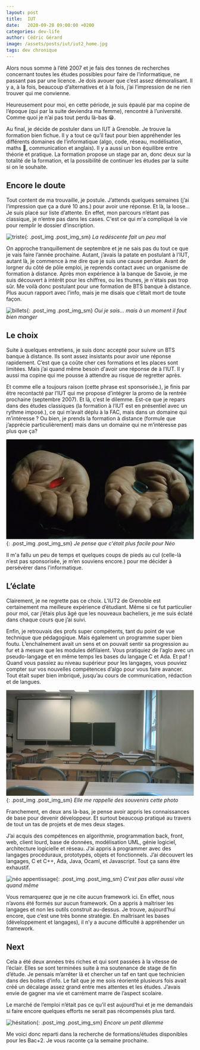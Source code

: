 ```yaml
---
layout: post
title:  IUT
date:   2020-09-28 09:00:00 +0200
categories: dev-life
author: Cédric Gérard
image: /assets/posts/iut/iut2_home.jpg
tags: dev chronique
---
```


Alors nous somme à l’été 2007 et je fais des tonnes de recherches concernant toutes les études possibles pour faire de l’informatique, ne passant pas par une licence. Je dois avouer que c’est assez démoralisant. Il y a, à la fois, beaucoup d’alternatives et à la fois, j’ai l’impression de ne rien trouver qui me convienne.

Heureusement pour moi, en cette période, je suis épaulé par ma copine de l’époque (qui par la suite deviendra ma femme), rencontré à l’université. Comme quoi je n’ai pas tout perdu là-bas 😁.

Au final, je décide de postuler dans un IUT à Grenoble. Je trouve la formation bien fichue. Il y a tout ce qu’il faut pour bien appréhender les différents domaines de l’informatique (algo, code, réseau, modélisation, maths 🤢, communication et anglais). Il y a aussi un bon équilibre entre théorie et pratique. La formation propose un stage par an, donc deux sur la totalité de la formation, et la possibilité de continuer les études par la suite si on le souhaite.  


## Encore le doute

Tout content de ma trouvaille, je postule. J’attends quelques semaines (j’ai l’impression que ça a duré 10 ans.) pour avoir une réponse. Et là, la loose… Je suis placé sur liste d’attente. En effet, mon parcours n’étant pas classique, je n’entre pas dans les cases. C'est ce qui m'a compliqué la vie pour remplir le dossier d’inscription.

![triste](https://media.giphy.com/media/7SF5scGB2AFrgsXP63/giphy.gif?cid=ecf05e47vj6do9ugekcl8ch4vnm19fykm28i9mv75nr1ryn4&rid=giphy.gif&ct=g){: .post_img .post_img_sm} *La redéscente fait un peu mal*

On approche tranquillement de septembre et je ne sais pas du tout ce que je vais faire l’année prochaine. Autant, j’avais la patate en postulant à l’IUT, autant là, je commence à me dire que je suis une cause perdue. Avant de lorgner du côté de pôle emploi, je reprends contact avec un organisme de formation à distance. Après mon expérience à la banque de Savoie, je me suis découvert à intérêt pour les chiffres, ou les thunes, je n'étais pas trop sûr. Me voilà donc postulant pour une formation de BTS banque à distance. Plus aucun rapport avec l’info, mais je me disais que c’était mort de toute façon.

![billets](https://media.giphy.com/media/W9ncJSZLi36PC/giphy.gif?cid=ecf05e47wv1fgqj166psig9vh39jg9fzz63z56vhj1ukp364&rid=giphy.gif&ct=g){: .post_img .post_img_sm} *Oui je sais... mais à un moment il faut bien manger*


## Le choix
 
Suite à quelques entretiens, je suis donc accepté pour suivre un BTS banque à distance. Ils sont assez insistants pour avoir une réponse rapidement. C’est que ça coûte cher ces formations et les places sont limitées. Mais j’ai quand même besoin d'avoir une réponse de à l’IUT. Il y aussi ma copine qui me pousse à attendre au risque de regretter après. 

Et comme elle a toujours raison (cette phrase est sponsorisée.), je finis par être recontacté par l’IUT qui me propose d’intégrer la promo de la rentrée prochaine (septembre 2007). Et là, c’est le dilemme. Est-ce que je repars dans des études classiques (la formation à l’IUT est en présentiel avec un rythme imposé.), ce qui m’avait déplu à la FAC, mais dans un domaine qui m’intéresse ? Ou bien, je prends la formation à distance (formule que j’apprécie particulièrement) mais dans un domaine qui ne m’intéresse pas plus que ça?

![matrix choix](/assets/posts/iut/choice-matrix.jpg){: .post_img .post_img_sm} *Je pense que c'était plus facile pour Néo*

Il m'a fallu un peu de temps et quelques coups de pieds au cul (celle-là n’est pas sponsorisée, je m’en souviens encore.) pour me décider à persévérer dans l’informatique.

## L’éclate

Clairement, je ne regrette pas ce choix. L’IUT2 de Grenoble est certainement ma meilleure expérience d’étudiant. Même si ce fut particulier pour moi, car j’étais plus âgé que les nouveaux bacheliers, je me suis éclaté dans chaque cours que j’ai suivi.

Enfin, je retrouvais des profs super compétents, tant du point de vue technique que pédagogique. Mais également un programme super bien foutu. L’enchaînement avait un sens et on pouvait sentir sa progression au fur et à mesure que les modules défilaient. Vous pratiquiez de l’aglo avec un pseudo-langage et en même temps les bases du langage C et Ada. Et paf ! Quand vous passiez au niveau supérieur pour les langages, vous pouviez compter sur vos nouvelles compétences d’algo pour vous faire avancer. Tout était super bien imbriqué, jusqu’au cours de communication, rédaction et de langues.

![salle de classe](/assets/posts/iut/iut2_classroom.jpg){: .post_img .post_img_sm} *Elle me rappelle des souvenirs cette photo*

Franchement, en deux ans là-bas, je pense avoir appris les connaissances de base pour devenir développeur. Et surtout beaucoup pratiqué au travers de tout un tas de projets et de mes deux stages.

J’ai acquis des compétences en algorithmie, programmation back, front, web, client lourd, base de données, modélisation UML, génie logiciel, architecture logicielle et réseau. J’ai appris à programmer avec des langages procéduraux, prototypés, objets et fonctionnels. J’ai découvert les langages, C et C++, Ada, Java, Ocaml, et Javascript. Tout ça sans être exhaustif.

![néo appentissage](https://media.giphy.com/media/3WvhJ783Le5ieNEZ8z/giphy.gif?cid=ecf05e47xnv6jzcmcfb7ksudmbrx9xfygaonq9l3m8e7basu&rid=giphy.gif&ct=g){: .post_img .post_img_sm} *C'est pas aller aussi vite quand même*

Vous remarquerez que je ne cite aucun framework ici. En effet, nous n’avons été formés sur aucun framework. On a appris à maîtriser les langages et non les outils construit au-dessus. Je trouve, aujourd’hui encore, que c’est une très bonne stratégie. En maîtrisant les bases (développement et langages), il n’y a aucune difficulté à appréhender un framework.

## Next

Cela a été deux années très riches et qui sont passées à la vitesse de l’éclair. Elles se sont terminées suite à ma soutenance de stage de fin d’étude. Je pensais m’arrêter là et chercher un taf en tant que technicien dans des boites d’info. Le fait que je me sois réorienté plusieurs fois avait créé un décalage assez grand entre mes attentes et les études. J’avais envie de gagner ma vie et carrément marre de l’aspect scolaire.

Le marché de l’emploi n’était pas ce qu’il est aujourd’hui et je me demandais si faire encore quelques efforts ne serait pas récompensés plus tard.

![hésitation](https://media.giphy.com/media/JUFt5VlqVLDnkCM5zV/giphy-downsized-large.gif?cid=ecf05e47lnrmlhegsltczfhtoryjy9szdpq30u8zr8a4jphm&rid=giphy-downsized-large.gif&ct=g){: .post_img .post_img_sm} *Encore un petit dilemme*

Me voici donc reparti dans la recherche de formations/études disponibles pour les Bac+2. Je vous raconte ça la semaine prochaine.